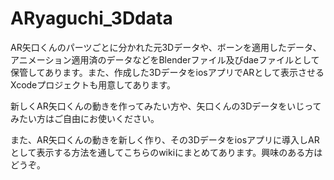 # ARyaguchi_3Ddata
AR矢口くんのパーツごとに分かれた元3Dデータや、ボーンを適用したデータ、アニメーション適用済のデータなどをBlenderファイル及びdaeファイルとして保管してあります。また、作成した3DデータをiosアプリでARとして表示させるXcodeプロジェクトも用意してあります。

新しくAR矢口くんの動きを作ってみたい方や、矢口くんの3Dデータをいじってみたい方はご自由にお使いください。

また、AR矢口くんの動きを新しく作り、その3Dデータをiosアプリに導入しARとして表示する方法を通してこちらのwikiにまとめてあります。興味のある方はどうぞ。

